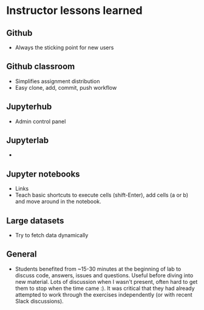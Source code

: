 # Instructor lessons learned

## Github
* Always the sticking point for new users

## Github classroom
* Simplifies assignment distribution
* Easy clone, add, commit, push workflow

## Jupyterhub
* Admin control panel

## Jupyterlab
*

## Jupyter notebooks
* Links
* Teach basic shortcuts to execute cells (shift-Enter), add cells (a or b) and move around in the notebook.

## Large datasets
* Try to fetch data dynamically

## General
* Students benefited from ~15-30 minutes at the beginning of lab to discuss code, answers, issues and questions. Useful before diving into new material. Lots of discussion when I wasn't present, often hard to get them to stop when the time came :). It was critical that they had already attempted to work through the exercises independently (or with recent Slack discussions).
